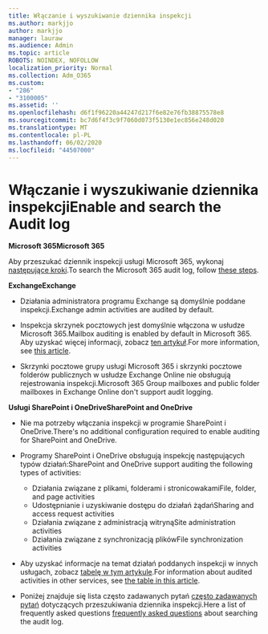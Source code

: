 ```yaml
---
title: Włączanie i wyszukiwanie dziennika inspekcji
ms.author: markjjo
author: markjjo
manager: lauraw
ms.audience: Admin
ms.topic: article
ROBOTS: NOINDEX, NOFOLLOW
localization_priority: Normal
ms.collection: Adm_O365
ms.custom:
- "286"
- "3100005"
ms.assetid: ''
ms.openlocfilehash: d6f1f96220a44247d217f6e82e76fb38875578e8
ms.sourcegitcommit: bc7d6f4f3c9f7060d073f5130e1ec856e248d020
ms.translationtype: MT
ms.contentlocale: pl-PL
ms.lasthandoff: 06/02/2020
ms.locfileid: "44507000"
---
```

# <a name="enable-and-search-the-audit-log"></a><span data-ttu-id="1ecfd-102">Włączanie i wyszukiwanie dziennika inspekcji</span><span class="sxs-lookup"><span data-stu-id="1ecfd-102">Enable and search the Audit log</span></span>

<span data-ttu-id="1ecfd-103">**Microsoft 365**</span><span class="sxs-lookup"><span data-stu-id="1ecfd-103">**Microsoft 365**</span></span>

<span data-ttu-id="1ecfd-104">Aby przeszukać dziennik inspekcji usługi Microsoft 365, wykonaj [następujące kroki](https://docs.microsoft.com/microsoft-365/compliance/search-the-audit-log-in-security-and-compliance#search-the-audit-log).</span><span class="sxs-lookup"><span data-stu-id="1ecfd-104">To search the Microsoft 365 audit log, follow [these steps](https://docs.microsoft.com/microsoft-365/compliance/search-the-audit-log-in-security-and-compliance#search-the-audit-log).</span></span>

<span data-ttu-id="1ecfd-105">**Exchange**</span><span class="sxs-lookup"><span data-stu-id="1ecfd-105">**Exchange**</span></span>

- <span data-ttu-id="1ecfd-106">Działania administratora programu Exchange są domyślnie poddane inspekcji.</span><span class="sxs-lookup"><span data-stu-id="1ecfd-106">Exchange admin activities are audited by default.</span></span>

- <span data-ttu-id="1ecfd-107">Inspekcja skrzynek pocztowych jest domyślnie włączona w usłudze Microsoft 365.</span><span class="sxs-lookup"><span data-stu-id="1ecfd-107">Mailbox auditing is enabled by default in Microsoft 365.</span></span> <span data-ttu-id="1ecfd-108">Aby uzyskać więcej informacji, zobacz [ten artykuł](https://docs.microsoft.com/microsoft-365/compliance/enable-mailbox-auditing).</span><span class="sxs-lookup"><span data-stu-id="1ecfd-108">For more information, see  [this article](https://docs.microsoft.com/microsoft-365/compliance/enable-mailbox-auditing).</span></span>

- <span data-ttu-id="1ecfd-109">Skrzynki pocztowe grupy usługi Microsoft 365 i skrzynki pocztowe folderów publicznych w usłudze Exchange Online nie obsługują rejestrowania inspekcji.</span><span class="sxs-lookup"><span data-stu-id="1ecfd-109">Microsoft 365 Group mailboxes and public folder mailboxes in Exchange Online don't support audit logging.</span></span>

<span data-ttu-id="1ecfd-110">**Usługi SharePoint i OneDrive**</span><span class="sxs-lookup"><span data-stu-id="1ecfd-110">**SharePoint and OneDrive**</span></span>

- <span data-ttu-id="1ecfd-111">Nie ma potrzeby włączania inspekcji w programie SharePoint i OneDrive.</span><span class="sxs-lookup"><span data-stu-id="1ecfd-111">There's no additional configuration required to enable auditing for SharePoint and OneDrive.</span></span>

- <span data-ttu-id="1ecfd-112">Programy SharePoint i OneDrive obsługują inspekcję następujących typów działań:</span><span class="sxs-lookup"><span data-stu-id="1ecfd-112">SharePoint and OneDrive support auditing the following types of activities:</span></span>

    - <span data-ttu-id="1ecfd-113">Działania związane z plikami, folderami i stronicowakami</span><span class="sxs-lookup"><span data-stu-id="1ecfd-113">File, folder, and page activities</span></span>
    - <span data-ttu-id="1ecfd-114">Udostępnianie i uzyskiwanie dostępu do działań żądań</span><span class="sxs-lookup"><span data-stu-id="1ecfd-114">Sharing and access request activities</span></span>
    - <span data-ttu-id="1ecfd-115">Działania związane z administracją witryną</span><span class="sxs-lookup"><span data-stu-id="1ecfd-115">Site administration activities</span></span>
    - <span data-ttu-id="1ecfd-116">Działania związane z synchronizacją plików</span><span class="sxs-lookup"><span data-stu-id="1ecfd-116">File synchronization activities</span></span>

- <span data-ttu-id="1ecfd-117">Aby uzyskać informacje na temat działań poddanych inspekcji w innych usługach, zobacz [tabelę w tym artykule](https://docs.microsoft.com/microsoft-365/compliance/search-the-audit-log-in-security-and-compliance#audited-activities).</span><span class="sxs-lookup"><span data-stu-id="1ecfd-117">For information about audited activities in other services, see  [the table in this article](https://docs.microsoft.com/microsoft-365/compliance/search-the-audit-log-in-security-and-compliance#audited-activities).</span></span>

- <span data-ttu-id="1ecfd-118">Poniżej znajduje się lista często zadawanych pytań [często zadawanych pytań](https://docs.microsoft.com/microsoft-365/compliance/search-the-audit-log-in-security-and-compliance#frequently-asked-questions) dotyczących przeszukiwania dziennika inspekcji.</span><span class="sxs-lookup"><span data-stu-id="1ecfd-118">Here a list of frequently asked questions [frequently asked questions](https://docs.microsoft.com/microsoft-365/compliance/search-the-audit-log-in-security-and-compliance#frequently-asked-questions) about searching the audit log.</span></span>